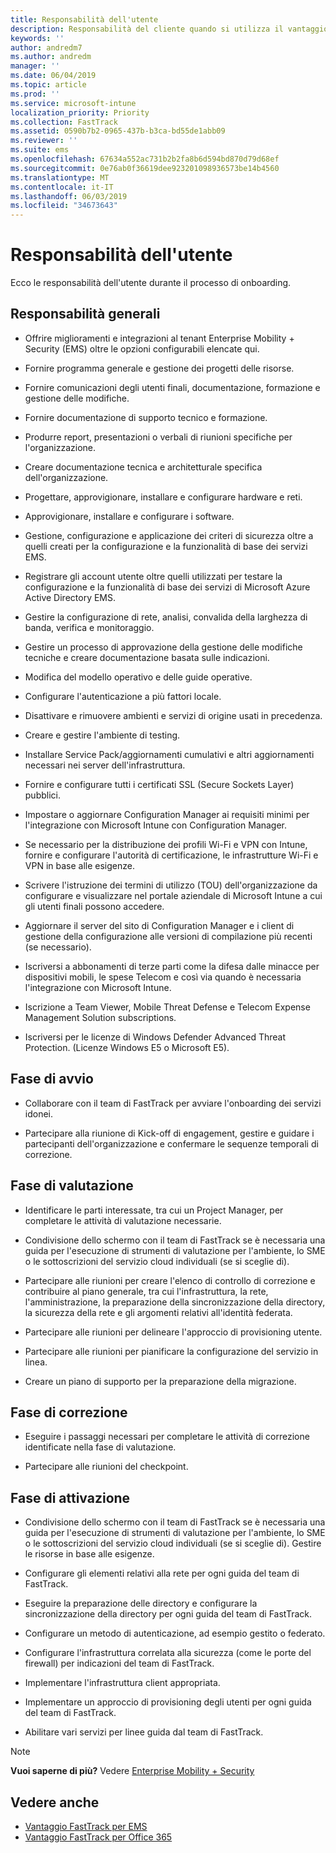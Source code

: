 ```yaml
---
title: Responsabilità dell'utente
description: Responsabilità del cliente quando si utilizza il vantaggio FastTrack Center
keywords: ''
author: andredm7
ms.author: andredm
manager: ''
ms.date: 06/04/2019
ms.topic: article
ms.prod: ''
ms.service: microsoft-intune
localization_priority: Priority
ms.collection: FastTrack
ms.assetid: 0590b7b2-0965-437b-b3ca-bd55de1abb09
ms.reviewer: ''
ms.suite: ems
ms.openlocfilehash: 67634a552ac731b2b2fa8b6d594bd870d79d68ef
ms.sourcegitcommit: 0e76ab0f36619dee923201098936573be14b4560
ms.translationtype: MT
ms.contentlocale: it-IT
ms.lasthandoff: 06/03/2019
ms.locfileid: "34673643"
---
```

# <a name="your-responsibilities"></a>Responsabilità dell'utente

Ecco le responsabilità dell'utente durante il processo di onboarding.

## <a name="general-responsibilities"></a>Responsabilità generali

-   Offrire miglioramenti e integrazioni al tenant Enterprise Mobility + Security (EMS) oltre le opzioni configurabili elencate qui.

-   Fornire programma generale e gestione dei progetti delle risorse.

-   Fornire comunicazioni degli utenti finali, documentazione, formazione e gestione delle modifiche.

-   Fornire documentazione di supporto tecnico e formazione.

-   Produrre report, presentazioni o verbali di riunioni specifiche per l'organizzazione.

-   Creare documentazione tecnica e architetturale specifica dell'organizzazione.

-   Progettare, approvigionare, installare e configurare hardware e reti.

-   Approvigionare, installare e configurare i software.

-   Gestione, configurazione e applicazione dei criteri di sicurezza oltre a quelli creati per la configurazione e la funzionalità di base dei servizi EMS.

-   Registrare gli account utente oltre quelli utilizzati per testare la configurazione e la funzionalità di base dei servizi di Microsoft Azure Active Directory EMS.

-   Gestire la configurazione di rete, analisi, convalida della larghezza di banda, verifica e monitoraggio.

-   Gestire un processo di approvazione della gestione delle modifiche tecniche e creare documentazione basata sulle indicazioni.

-   Modifica del modello operativo e delle guide operative.

-   Configurare l'autenticazione a più fattori locale.

-   Disattivare e rimuovere ambienti e servizi di origine usati in precedenza.

-   Creare e gestire l'ambiente di testing.

-   Installare Service Pack/aggiornamenti cumulativi e altri aggiornamenti necessari nei server dell'infrastruttura.

-   Fornire e configurare tutti i certificati SSL (Secure Sockets Layer) pubblici.

-   Impostare o aggiornare Configuration Manager ai requisiti minimi per l'integrazione con Microsoft Intune con Configuration Manager.

-   Se necessario per la distribuzione dei profili Wi-Fi e VPN con Intune, fornire e configurare l'autorità di certificazione, le infrastrutture Wi-Fi e VPN in base alle esigenze.

-   Scrivere l'istruzione dei termini di utilizzo (TOU) dell'organizzazione da configurare e visualizzare nel portale aziendale di Microsoft Intune a cui gli utenti finali possono accedere.

-   Aggiornare il server del sito di Configuration Manager e i client di gestione della configurazione alle versioni di compilazione più recenti (se necessario).

-   Iscriversi a abbonamenti di terze parti come la difesa dalle minacce per dispositivi mobili, le spese Telecom e così via quando è necessaria l'integrazione con Microsoft Intune.

-   Iscrizione a Team Viewer, Mobile Threat Defense e Telecom Expense Management Solution subscriptions.

-   Iscriversi per le licenze di Windows Defender Advanced Threat Protection. (Licenze Windows E5 o Microsoft E5).

## <a name="initiate-phase"></a>Fase di avvio

-   Collaborare con il team di FastTrack per avviare l'onboarding dei servizi idonei.

-   Partecipare alla riunione di Kick-off di engagement, gestire e guidare i partecipanti dell'organizzazione e confermare le sequenze temporali di correzione.

## <a name="assess-phase"></a>Fase di valutazione

-   Identificare le parti interessate, tra cui un Project Manager, per completare le attività di valutazione necessarie.

-   Condivisione dello schermo con il team di FastTrack se è necessaria una guida per l'esecuzione di strumenti di valutazione per l'ambiente, lo SME o le sottoscrizioni del servizio cloud individuali (se si sceglie di).

-   Partecipare alle riunioni per creare l'elenco di controllo di correzione e contribuire al piano generale, tra cui l'infrastruttura, la rete, l'amministrazione, la preparazione della sincronizzazione della directory, la sicurezza della rete e gli argomenti relativi all'identità federata.

-   Partecipare alle riunioni per delineare l'approccio di provisioning utente.

-   Partecipare alle riunioni per pianificare la configurazione del servizio in linea.

-   Creare un piano di supporto per la preparazione della migrazione.

## <a name="remediate-phase"></a>Fase di correzione

-   Eseguire i passaggi necessari per completare le attività di correzione identificate nella fase di valutazione.

-   Partecipare alle riunioni del checkpoint.

## <a name="enable-phase"></a>Fase di attivazione

-   Condivisione dello schermo con il team di FastTrack se è necessaria una guida per l'esecuzione di strumenti di valutazione per l'ambiente, lo SME o le sottoscrizioni del servizio cloud individuali (se si sceglie di). Gestire le risorse in base alle esigenze.

-   Configurare gli elementi relativi alla rete per ogni guida del team di FastTrack.

-   Eseguire la preparazione delle directory e configurare la sincronizzazione della directory per ogni guida del team di FastTrack.

-   Configurare un metodo di autenticazione, ad esempio gestito o federato. 

-   Configurare l'infrastruttura correlata alla sicurezza (come le porte del firewall) per indicazioni del team di FastTrack.

-   Implementare l'infrastruttura client appropriata.

-   Implementare un approccio di provisioning degli utenti per ogni guida del team di FastTrack.

-   Abilitare vari servizi per linee guida dal team di FastTrack.

> [!NOTE]
> **Vuoi saperne di più?** Vedere [Enterprise Mobility + Security](https://www.microsoft.com/en-us/cloud-platform/enterprise-mobility)

## <a name="see-also"></a>Vedere anche

- [Vantaggio FastTrack per EMS](EMS-fasttrack-benefit-for-EMS.md)
- [Vantaggio FastTrack per Office 365](O365-fasttrack-benefit-for-office-365.md)

